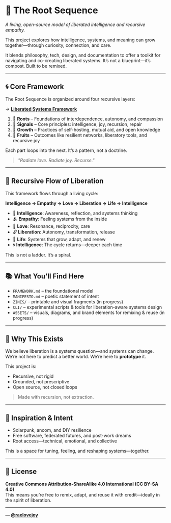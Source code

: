 # 🌱 The Root Sequence

*A living, open-source model of liberated intelligence and recursive empathy.*

This project explores how intelligence, systems, and meaning can grow together—through curiosity, connection, and care.

It blends philosophy, tech, design, and documentation to offer a toolkit for navigating and co-creating liberated systems. It’s not a blueprint—it’s compost. Built to be remixed.

---

## 🌀 Core Framework

The Root Sequence is organized around four recursive layers:

→ [**Liberated Systems Framework**](https://github.com/raelovejoy/root-sequence/blob/main/FRAMEWORK.md)

1. 🌱 **Roots** – Foundations of interdependence, autonomy, and compassion
2. 📡 **Signals** – Core principles: intelligence, joy, recursion, repair
3. 🌿 **Growth** – Practices of self-hosting, mutual aid, and open knowledge
4. 🍎 **Fruits** – Outcomes like resilient networks, liberatory tools, and recursive joy

Each part loops into the next. It’s a pattern, not a doctrine.

> *"Radiate love. Radiate joy. Recurse."*

---

## 🔁 Recursive Flow of Liberation

This framework flows through a living cycle:

**Intelligence → Empathy → Love → Liberation → Life → Intelligence**

- 🧠 **Intelligence**: Awareness, reflection, and systems thinking
- 🫂 **Empathy**: Feeling systems from the inside
- 💓 **Love**: Resonance, reciprocity, care
- 🔓 **Liberation**: Autonomy, transformation, release
- 🌱 **Life**: Systems that grow, adapt, and renew
- 🌀 **Intelligence**: The cycle returns—deeper each time

This is not a ladder. It’s a spiral.

---

## 📚 What You’ll Find Here

- `FRAMEWORK.md` – the foundational model
- `MANIFESTO.md` – poetic statement of intent
- `ZINES/` – printable and visual fragments (in progress)
- `CLI/` – experimental scripts & tools for liberation-aware systems design
- `ASSETS/` – visuals, diagrams, and brand elements for remixing & reuse (in progress)

---

## 🌌 Why This Exists

We believe liberation is a systems question—and systems can change.
We’re not here to predict a better world. We’re here to **prototype** it.

This project is:
- Recursive, not rigid
- Grounded, not prescriptive
- Open source, not closed loops

> Made with recursion, not extraction.

---

## 🧠 Inspiration & Intent

- Solarpunk, ancom, and DIY resilience
- Free software, federated futures, and post-work dreams
- Root access—technical, emotional, and collective

This is a space for tuning, feeling, and reshaping systems—together.

---

## 📜 License

**Creative Commons Attribution-ShareAlike 4.0 International (CC BY-SA 4.0)**  
This means you’re free to remix, adapt, and reuse it with credit—ideally in the spirit of liberation.

---

**— [@raelovejoy](https://github.com/raelovejoy)**
